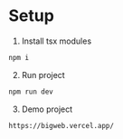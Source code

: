 # Setup

1. Install tsx modules

``` bash
npm i
```


2. Run project

```bash
npm run dev
```

3. Demo project 

```
https://bigweb.vercel.app/
```


